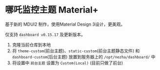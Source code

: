 # 哪吒监控主题 Material+

基于新的 MDUI2 制作，使用Material Design 3设计，更美观。

仅支持 `dashboard v0.15.17` 及更新版本。

1. 克隆当前仓库到本地
2. 将 `theme-custom`(前台主题)、`static-custom`(前台主题静态文件) 和 `dashboard-custom`(后台主题) 放置到服务器上的 `/opt/nezha/dashboard/` 中
3. 将设置中 `前台主题` 设置为 `Custom(Local)` (目前只做了前台)
